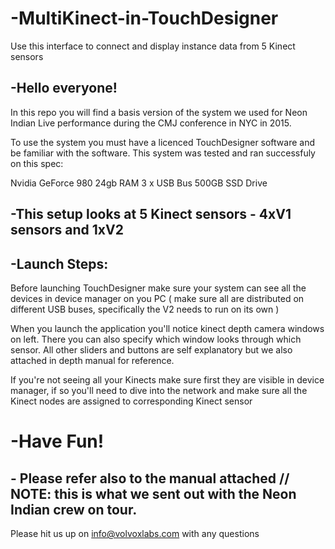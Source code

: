 # -MultiKinect-in-TouchDesigner
Use this interface to connect and display instance data from 5 Kinect sensors

## -Hello everyone!
In this repo you will find a basis version of the system we used for Neon Indian Live performance during the CMJ conference in NYC in 2015.

To use the system you must have a licenced TouchDesigner software and be familiar with the software.
This system was tested and ran successfuly on this spec:

Nvidia GeForce 980
24gb RAM
3 x USB Bus
500GB SSD Drive

## -This setup looks at 5 Kinect sensors - 4xV1 sensors and 1xV2 

## -Launch Steps:

Before launching TouchDesigner make sure your system can see all the devices in device manager on you PC ( make sure all are distributed on different USB buses, specifically the V2 needs to run on its own )

When you launch the application you'll notice kinect depth camera windows on left. There you can also specify which window looks through which sensor. All other sliders and buttons are self explanatory but we also attached in depth manual for reference.

If you're not seeing all your Kinects make sure first they are visible in device manager, if so you'll need to dive into the network and make sure all the Kinect nodes are assigned to corresponding Kinect sensor

# -Have Fun!

## - Please refer also to the manual attached // NOTE: this is what we sent out with the Neon Indian crew on tour.

Please hit us up on info@volvoxlabs.com with any questions



